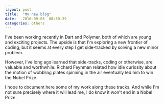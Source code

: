 ```yaml
---
layout: post
title:  "My new blog"
date:   2016-09-08  08:50:39
categories: others
---
```


I've been working recently in Dart and Polymer, both of which are young
and exciting projects.  The upside is that I'm exploring a 
new frontier of coding; but it seems at every step I get side-tracked
by solving a new minor problem.  

However, I've long ago learned that side-tracks, coding or otherwise,
are valuable and worthwhile.  Richard Feynman related how idle curiosity
about the motion of wobbling plates spinning in the air eventually led
him to win the Nobel Prize.  

I hope to document here some of my work along these tracks.  And while I'm 
not sure precisely where it will lead me, I do know it won't end in a Nobel Prize.
 
